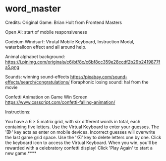 # word_master

Credits:
Original Game: Brian Holt from Frontend Masters

Open AI: start of mobile responsiveness

Codeium Windsurf: Virutal Mobile Keyboard, Instruction Modal, waterballoon effect and all around help.

Animal alphabet background:
https://i.pinimg.com/originals/c6/bf/8c/c6bf8cc359e28ccdf2b29b2419877fa5.png


Sounds: winning sound-effects
https://pixabay.com/sound-effects/search/congratulations/ floraphonic
losing sound: hal from the movie 

Confetti Animation on Game Win Screen
https://www.cssscript.com/confetti-falling-animation/

Instructions:

You have a 6 × 5 matrix grid, with six different words in total, each containing five letters.
Use the Virtual Keyboard to enter your guesses. The '⌦' key acts as enter on mobile devices.
Incorrect guesses will overwrite the last game grid space.
Use the '⌫' key to delete letters one by one.
Click the keyboard icon to access the Virtual Keyboard.
When you win, you'll be rewarded with a celebratory confetti display!
Click 'Play Again' to start a new game.****



